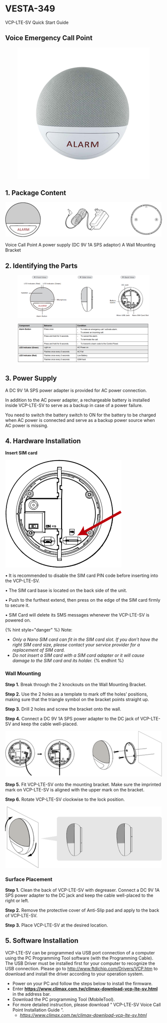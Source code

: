 # VESTA-349

VCP-LTE-SV Quick Start Guide

## Voice Emergency Call Point

<figure><img src=".gitbook/assets/image (9).png" alt=""><figcaption></figcaption></figure>

## **1. Package Content**

![Voice Call Point                                         A power supply (DC 9V 1A SPS adaptor)                                         A Wall Mounting Bracket](<.gitbook/assets/1 (91).png>)

Voice Call Point A power supply (DC 9V 1A SPS adaptor) A Wall Mounting Bracket

## **2. Identifying the Parts**

<figure><img src=".gitbook/assets/10 (94).png" alt=""><figcaption></figcaption></figure>

<figure><img src=".gitbook/assets/11 (69).png" alt=""><figcaption></figcaption></figure>

## **3. Power Supply**

A DC 9V 1A SPS power adapter is provided for AC power connection.

In addition to the AC power adapter, a rechargeable battery is installed inside VCP-LTE-SV to serve as a backup in case of a power failure.

You need to switch the battery switch to ON for the battery to be charged when AC power is connected and serve as a backup power source when AC power is missing.

## **4. Hardware Installation**

**Insert SIM card**

![](<.gitbook/assets/9 (70).png>)

• It is recommended to disable the SIM card PIN code before inserting into the VCP-LTE-SV.

• The SIM card base is located on the back side of the unit.

• Push to the furthest extend, then press on the edge of the SIM card firmly to secure it.

• SIM Card will delete its SMS messages whenever the VCP-LTE-SV is powered on.

{% hint style="danger" %}
Note:

* _Only a Nano SIM card can fit in the SIM card slot. If you don’t have the right SIM card size, please contact your service provider for a replacement of SIM card._
* _Do not insert a SIM card with a SIM card adapter or it will cause damage to the SIM card and its holder._
{% endhint %}

### **Wall Mounting**

**Step 1.** Break through the 2 knockouts on the Wall Mounting Bracket.

**Step 2.** Use the 2 holes as a template to mark off the holes’ positions, making sure that the triangle symbol on the bracket points straight up.

**Step 3.** Drill 2 holes and screw the bracket onto the wall.

**Step 4.** Connect a DC 9V 1A SPS power adapter to the DC jack of VCP-LTE-SV and keep the cable well-placed.

![](<.gitbook/assets/11 (56).png>)

**Step 5.** Fit VCP-LTE-SV onto the mounting bracket. Make sure the imprinted mark on VCP-LTE-SV is aligned with the upper mark on the bracket.

**Step 6.** Rotate VCP-LTE-SV clockwise to the lock position.

![                                                                    Open position                                                     Lock position](<.gitbook/assets/15 (46).png>)

### **Surface Placement**

**Step 1.** Clean the back of VCP-LTE-SV with degreaser. Connect a DC 9V 1A SPS power adapter to the DC jack and keep the cable well-placed to the right or left.

**Step 2.** Remove the protective cover of Anti-Slip pad and apply to the back of VCP-LTE-SV.

**Step 3.** Place VCP-LTE-SV at the desired location.

## **5. Software Installation**

VCP-LTE-SV can be programmed via USB port connection of a computer using the PC Programming Tool software (with the Programming Cable). The USB Driver must be installed first for your computer to recognize the USB connection. Please go to http://www.ftdichip.com/Drivers/VCP.htm to download and install the driver according to your operation system.

* Power on your PC and follow the steps below to install the firmware.
* Enter **https://www.climax.com.tw/climax-download-vcp-lte-sv.html** in the address bar.
* Download the PC programming Tool (MobileTool).
* For more detailed instruction, please download “ VCP-LTE-SV Voice Call Point Installation Guide ”.
  * _https://www.climax.com.tw/climax-download-vcp-lte-sv.html_
